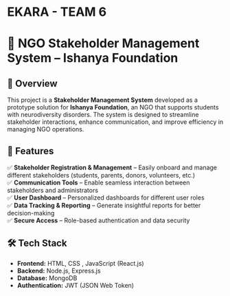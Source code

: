 
# EKARA - TEAM 6
# 📌 NGO Stakeholder Management System – Ishanya Foundation  

## 📖 Overview  
This project is a **Stakeholder Management System** developed as a prototype solution for **Ishanya Foundation**, an NGO that supports students with neurodiversity disorders. The system is designed to streamline stakeholder interactions, enhance communication, and improve efficiency in managing NGO operations.  

## 🚀 Features  
✅ **Stakeholder Registration & Management** – Easily onboard and manage different stakeholders (students, parents, donors, volunteers, etc.)  
✅ **Communication Tools** – Enable seamless interaction between stakeholders and administrators  
✅ **User Dashboard** – Personalized dashboards for different user roles  
✅ **Data Tracking & Reporting** – Generate insightful reports for better decision-making  
✅ **Secure Access** – Role-based authentication and data security  

## 🛠️ Tech Stack  
- **Frontend:** HTML, CSS , JavaScript (React.js)  
- **Backend:** Node.js, Express.js  
- **Database:** MongoDB  
- **Authentication:** JWT (JSON Web Token)  


